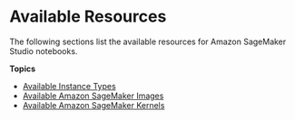# Available Resources<a name="notebooks-resources"></a>

The following sections list the available resources for Amazon SageMaker Studio notebooks\.

**Topics**
+ [Available Instance Types](notebooks-available-instance-types.md)
+ [Available Amazon SageMaker Images](notebooks-available-images.md)
+ [Available Amazon SageMaker Kernels](notebooks-available-kernels.md)
